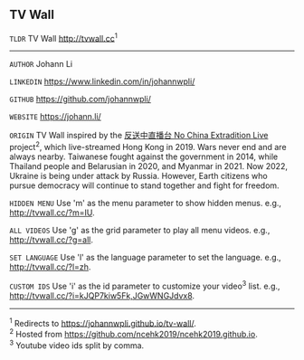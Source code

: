 ## TV Wall

`TLDR` TV Wall http://tvwall.cc<sup>1</sup>

---

`AUTHOR` Johann Li

`LINKEDIN` https://www.linkedin.com/in/johannwpli/

`GITHUB` https://github.com/johannwpli/

`WEBSITE` https://johann.li/

`ORIGIN` TV Wall inspired by the [反送中直播台 No China Extradition Live](https://ncehk2019.github.io/) project<sup>2</sup>, which live-streamed Hong Kong in 2019. Wars never end and are always nearby. Taiwanese fought against the government in 2014, while Thailand people and Belarusian in 2020, and Myanmar in 2021. Now 2022, Ukraine is being under attack by Russia. However, Earth citizens who pursue democracy will continue to stand together and fight for freedom.

`HIDDEN MENU` Use 'm' as the menu parameter to show hidden menus. e.g., http://tvwall.cc/?m=IU.

`ALL VIDEOS` Use 'g' as the grid parameter to play all menu videos. e.g., http://tvwall.cc/?g=all.

`SET LANGUAGE` Use 'l' as the language parameter to set the language. e.g., http://tvwall.cc/?l=zh.

`CUSTOM IDS` Use 'i' as the id parameter to customize your video<sup>3</sup> list. e.g., http://tvwall.cc/?i=kJQP7kiw5Fk,JGwWNGJdvx8.

---

<sup>1</sup> Redirects to https://johannwpli.github.io/tv-wall/.  
<sup>2</sup> Hosted from https://github.com/ncehk2019/ncehk2019.github.io.  
<sup>3</sup> Youtube video ids split by comma.